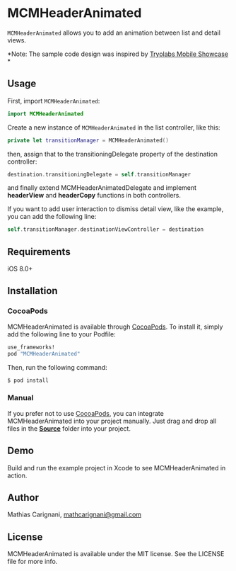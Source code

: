 # MCMHeaderAnimated

```MCMHeaderAnimated``` allows you to add an animation between list and detail views.

*Note: The sample code design was inspired by [Tryolabs Mobile Showcase](http://blog.tryolabs.com/2015/05/12/tryolabs-mobile-showcase-going-full-mobile/) *

## Usage

First, import ```MCMHeaderAnimated```:

```swift
import MCMHeaderAnimated
```

Create a new instance of ```MCMHeaderAnimated``` in the list controller, like this:

```swift
private let transitionManager = MCMHeaderAnimated()
```

then, assign that to the transitioningDelegate property of the destination controller:

```swift
destination.transitioningDelegate = self.transitionManager
```

and finally extend MCMHeaderAnimatedDelegate and implement __headerView__ and __headerCopy__ functions in both controllers.

If you want to add user interaction to dismiss detail view, like the example, you can add the following line:

```swift
self.transitionManager.destinationViewController = destination
```

## Requirements

iOS 8.0+

## Installation

### CocoaPods

MCMHeaderAnimated is available through [CocoaPods](http://cocoapods.org). To install
it, simply add the following line to your Podfile:

```ruby
use_frameworks!
pod "MCMHeaderAnimated"
```

Then, run the following command:

```
$ pod install
```

### Manual

If you prefer not to use [CocoaPods](http://cocoapods.org), you can integrate MCMHeaderAnimated into your project manually. Just drag and drop all files in the [__Source__](Source) folder into your project.

## Demo

Build and run the example project in Xcode to see MCMHeaderAnimated in action.

## Author

Mathias Carignani, mathcarignani@gmail.com

## License

MCMHeaderAnimated is available under the MIT license. See the LICENSE file for more info.
